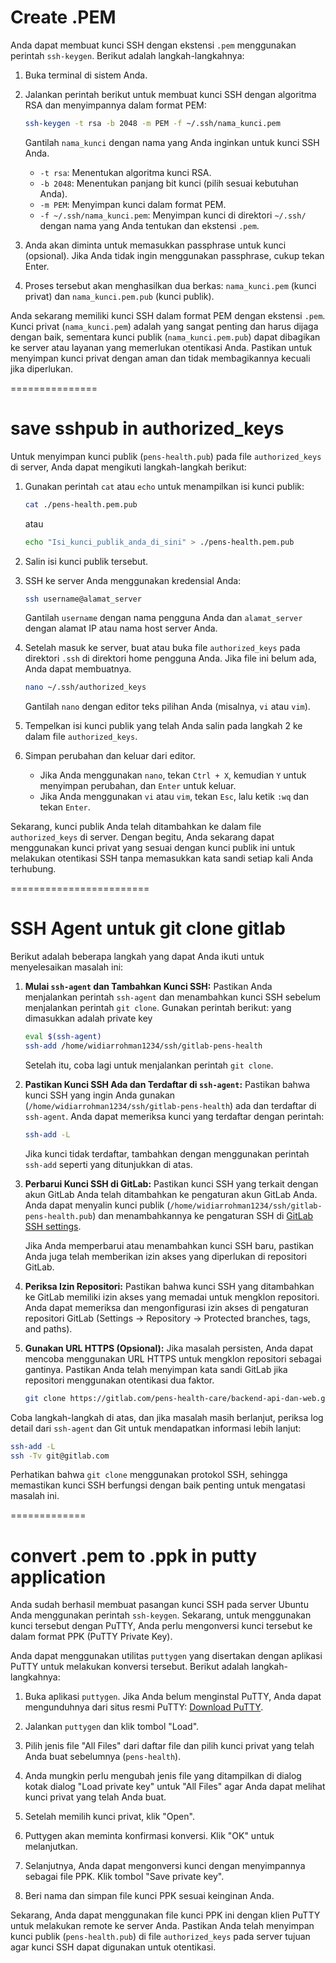 # Create .PEM
Anda dapat membuat kunci SSH dengan ekstensi `.pem` menggunakan perintah `ssh-keygen`. Berikut adalah langkah-langkahnya:

1. Buka terminal di sistem Anda.

2. Jalankan perintah berikut untuk membuat kunci SSH dengan algoritma RSA dan menyimpannya dalam format PEM:

    ```bash
    ssh-keygen -t rsa -b 2048 -m PEM -f ~/.ssh/nama_kunci.pem
    ```

    Gantilah `nama_kunci` dengan nama yang Anda inginkan untuk kunci SSH Anda.

    - `-t rsa`: Menentukan algoritma kunci RSA.
    - `-b 2048`: Menentukan panjang bit kunci (pilih sesuai kebutuhan Anda).
    - `-m PEM`: Menyimpan kunci dalam format PEM.
    - `-f ~/.ssh/nama_kunci.pem`: Menyimpan kunci di direktori `~/.ssh/` dengan nama yang Anda tentukan dan ekstensi `.pem`.

3. Anda akan diminta untuk memasukkan passphrase untuk kunci (opsional). Jika Anda tidak ingin menggunakan passphrase, cukup tekan Enter.

4. Proses tersebut akan menghasilkan dua berkas: `nama_kunci.pem` (kunci privat) dan `nama_kunci.pem.pub` (kunci publik).

Anda sekarang memiliki kunci SSH dalam format PEM dengan ekstensi `.pem`. Kunci privat (`nama_kunci.pem`) adalah yang sangat penting dan harus dijaga dengan baik, sementara kunci publik (`nama_kunci.pem.pub`) dapat dibagikan ke server atau layanan yang memerlukan otentikasi Anda. Pastikan untuk menyimpan kunci privat dengan aman dan tidak membagikannya kecuali jika diperlukan.

===============
# save sshpub in authorized_keys
Untuk menyimpan kunci publik (`pens-health.pub`) pada file `authorized_keys` di server, Anda dapat mengikuti langkah-langkah berikut:

1. Gunakan perintah `cat` atau `echo` untuk menampilkan isi kunci publik:

    ```bash
    cat ./pens-health.pem.pub
    ```

    atau

    ```bash
    echo "Isi_kunci_publik_anda_di_sini" > ./pens-health.pem.pub
    ```

2. Salin isi kunci publik tersebut.

3. SSH ke server Anda menggunakan kredensial Anda:

    ```bash
    ssh username@alamat_server
    ```

    Gantilah `username` dengan nama pengguna Anda dan `alamat_server` dengan alamat IP atau nama host server Anda.

4. Setelah masuk ke server, buat atau buka file `authorized_keys` pada direktori `.ssh` di direktori home pengguna Anda. Jika file ini belum ada, Anda dapat membuatnya.

    ```bash
    nano ~/.ssh/authorized_keys
    ```

    Gantilah `nano` dengan editor teks pilihan Anda (misalnya, `vi` atau `vim`).

5. Tempelkan isi kunci publik yang telah Anda salin pada langkah 2 ke dalam file `authorized_keys`.

6. Simpan perubahan dan keluar dari editor.

    - Jika Anda menggunakan `nano`, tekan `Ctrl + X`, kemudian `Y` untuk menyimpan perubahan, dan `Enter` untuk keluar.
    - Jika Anda menggunakan `vi` atau `vim`, tekan `Esc`, lalu ketik `:wq` dan tekan `Enter`.

Sekarang, kunci publik Anda telah ditambahkan ke dalam file `authorized_keys` di server. Dengan begitu, Anda sekarang dapat menggunakan kunci privat yang sesuai dengan kunci publik ini untuk melakukan otentikasi SSH tanpa memasukkan kata sandi setiap kali Anda terhubung.

========================
# SSH Agent untuk git clone gitlab

Berikut adalah beberapa langkah yang dapat Anda ikuti untuk menyelesaikan masalah ini:

1. **Mulai `ssh-agent` dan Tambahkan Kunci SSH:**
   Pastikan Anda menjalankan perintah `ssh-agent` dan menambahkan kunci SSH sebelum menjalankan perintah `git clone`. Gunakan perintah berikut:
   yang dimasukkan adalah private key

   ```bash
   eval $(ssh-agent)
   ssh-add /home/widiarrohman1234/ssh/gitlab-pens-health
   ```

   Setelah itu, coba lagi untuk menjalankan perintah `git clone`.

2. **Pastikan Kunci SSH Ada dan Terdaftar di `ssh-agent`:**
   Pastikan bahwa kunci SSH yang ingin Anda gunakan (`/home/widiarrohman1234/ssh/gitlab-pens-health`) ada dan terdaftar di `ssh-agent`. Anda dapat memeriksa kunci yang terdaftar dengan perintah:

   ```bash
   ssh-add -L
   ```

   Jika kunci tidak terdaftar, tambahkan dengan menggunakan perintah `ssh-add` seperti yang ditunjukkan di atas.

3. **Perbarui Kunci SSH di GitLab:**
   Pastikan kunci SSH yang terkait dengan akun GitLab Anda telah ditambahkan ke pengaturan akun GitLab Anda. Anda dapat menyalin kunci publik (`/home/widiarrohman1234/ssh/gitlab-pens-health.pub`) dan menambahkannya ke pengaturan SSH di [GitLab SSH settings](https://gitlab.com/-/profile/keys).

   Jika Anda memperbarui atau menambahkan kunci SSH baru, pastikan Anda juga telah memberikan izin akses yang diperlukan di repositori GitLab.

4. **Periksa Izin Repositori:**
   Pastikan bahwa kunci SSH yang ditambahkan ke GitLab memiliki izin akses yang memadai untuk mengklon repositori. Anda dapat memeriksa dan mengonfigurasi izin akses di pengaturan repositori GitLab (Settings -> Repository -> Protected branches, tags, and paths).

5. **Gunakan URL HTTPS (Opsional):**
   Jika masalah persisten, Anda dapat mencoba menggunakan URL HTTPS untuk mengklon repositori sebagai gantinya. Pastikan Anda telah menyimpan kata sandi GitLab jika repositori menggunakan otentikasi dua faktor.

   ```bash
   git clone https://gitlab.com/pens-health-care/backend-api-dan-web.git
   ```

Coba langkah-langkah di atas, dan jika masalah masih berlanjut, periksa log detail dari `ssh-agent` dan Git untuk mendapatkan informasi lebih lanjut:

```bash
ssh-add -L
ssh -Tv git@gitlab.com
```

Perhatikan bahwa `git clone` menggunakan protokol SSH, sehingga memastikan kunci SSH berfungsi dengan baik penting untuk mengatasi masalah ini.


=============
# convert .pem to .ppk in putty application
Anda sudah berhasil membuat pasangan kunci SSH pada server Ubuntu Anda menggunakan perintah `ssh-keygen`. Sekarang, untuk menggunakan kunci tersebut dengan PuTTY, Anda perlu mengonversi kunci tersebut ke dalam format PPK (PuTTY Private Key).

Anda dapat menggunakan utilitas `puttygen` yang disertakan dengan aplikasi PuTTY untuk melakukan konversi tersebut. Berikut adalah langkah-langkahnya:

1. Buka aplikasi `puttygen`. Jika Anda belum menginstal PuTTY, Anda dapat mengunduhnya dari situs resmi PuTTY: [Download PuTTY](https://www.chiark.greenend.org.uk/~sgtatham/putty/latest.html).

2. Jalankan `puttygen` dan klik tombol "Load".

3. Pilih jenis file "All Files" dari daftar file dan pilih kunci privat yang telah Anda buat sebelumnya (`pens-health`).

4. Anda mungkin perlu mengubah jenis file yang ditampilkan di dialog kotak dialog "Load private key" untuk "All Files" agar Anda dapat melihat kunci privat yang telah Anda buat.

5. Setelah memilih kunci privat, klik "Open".

6. Puttygen akan meminta konfirmasi konversi. Klik "OK" untuk melanjutkan.

7. Selanjutnya, Anda dapat mengonversi kunci dengan menyimpannya sebagai file PPK. Klik tombol "Save private key".

8. Beri nama dan simpan file kunci PPK sesuai keinginan Anda.

Sekarang, Anda dapat menggunakan file kunci PPK ini dengan klien PuTTY untuk melakukan remote ke server Anda. Pastikan Anda telah menyimpan kunci publik (`pens-health.pub`) di file `authorized_keys` pada server tujuan agar kunci SSH dapat digunakan untuk otentikasi.